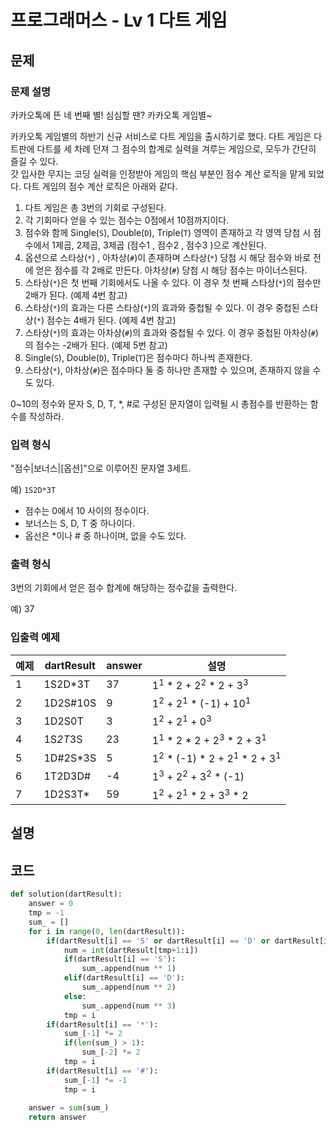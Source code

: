 # 프로그래머스 - Lv 1 다트 게임

문제
-----

### 문제 설명

카카오톡에 뜬 네 번째 별! 심심할 땐? 카카오톡 게임별~

카카오톡 게임별의 하반기 신규 서비스로 다트 게임을 출시하기로 했다. 다트 게임은 다트판에 다트를 세 차례 던져 그 점수의 합계로 실력을 겨루는 게임으로, 모두가 간단히 즐길 수 있다.   
갓 입사한 무지는 코딩 실력을 인정받아 게임의 핵심 부분인 점수 계산 로직을 맡게 되었다. 다트 게임의 점수 계산 로직은 아래와 같다.   

1. 다트 게임은 총 3번의 기회로 구성된다.
2. 각 기회마다 얻을 수 있는 점수는 0점에서 10점까지이다.
3. 점수와 함께 Single(`S`), Double(`D`), Triple(`T`) 영역이 존재하고 각 영역 당첨 시 점수에서 1제곱, 2제곱, 3제곱 (점수1 , 점수2 , 점수3 )으로 계산된다.
4. 옵션으로 스타상(`*`) , 아차상(`#`)이 존재하며 스타상(`*`) 당첨 시 해당 점수와 바로 전에 얻은 점수를 각 2배로 만든다. 아차상(`#`) 당첨 시 해당 점수는 마이너스된다.
5. 스타상(`*`)은 첫 번째 기회에서도 나올 수 있다. 이 경우 첫 번째 스타상(`*`)의 점수만 2배가 된다. (예제 4번 참고)
6. 스타상(`*`)의 효과는 다른 스타상(`*`)의 효과와 중첩될 수 있다. 이 경우 중첩된 스타상(`*`) 점수는 4배가 된다. (예제 4번 참고)
7. 스타상(`*`)의 효과는 아차상(`#`)의 효과와 중첩될 수 있다. 이 경우 중첩된 아차상(`#`)의 점수는 -2배가 된다. (예제 5번 참고)
8. Single(`S`), Double(`D`), Triple(`T`)은 점수마다 하나씩 존재한다.
9. 스타상(`*`), 아차상(`#`)은 점수마다 둘 중 하나만 존재할 수 있으며, 존재하지 않을 수도 있다.

0~10의 정수와 문자 S, D, T, *, #로 구성된 문자열이 입력될 시 총점수를 반환하는 함수를 작성하라.

### 입력 형식

"점수&#124;보너스&#124;[옵션]"으로 이루어진 문자열 3세트.

예) `1S2D*3T`

- 점수는 0에서 10 사이의 정수이다.
- 보너스는 S, D, T 중 하나이다.
- 옵선은 *이나 # 중 하나이며, 없을 수도 있다.

### 출력 형식

3번의 기회에서 얻은 점수 합계에 해당하는 정수값을 출력한다.

예) 37

### 입출력 예제

|예제|dartResult|answer|설명|
|---|---|---|---|
|1|1S2D*3T|37|1<sup>1</sup> * 2 + 2<sup>2</sup> * 2 + 3<sup>3</sup>|
|2|1D2S#10S|9|1<sup>2</sup> + 2<sup>1</sup> * (-1) + 10<sup>1</sup>|
|3|1D2S0T|3|1<sup>2</sup> + 2<sup>1</sup> + 0<sup>3</sup>|
|4|1S*2T*3S|23|1<sup>1</sup> * 2 * 2 + 2<sup>3</sup> * 2 + 3<sup>1</sup>|
|5|1D#2S*3S|5|1<sup>2</sup> * (-1) * 2 + 2<sup>1</sup> * 2 + 3<sup>1</sup>|
|6|1T2D3D#|-4|1<sup>3</sup> + 2<sup>2</sup> + 3<sup>2</sup> * (-1)|
|7|1D2S3T*|59|1<sup>2</sup> + 2<sup>1</sup> * 2 + 3<sup>3</sup> * 2|

설명
------

코드
------

``` python
def solution(dartResult):
    answer = 0
    tmp = -1
    sum_ = []
    for i in range(0, len(dartResult)):
        if(dartResult[i] == 'S' or dartResult[i] == 'D' or dartResult[i] == 'T'):
            num = int(dartResult[tmp+1:i])
            if(dartResult[i] == 'S'):
                sum_.append(num ** 1)
            elif(dartResult[i] == 'D'):
                sum_.append(num ** 2)
            else:    
                sum_.append(num ** 3)
            tmp = i
        if(dartResult[i] == '*'):
            sum_[-1] *= 2
            if(len(sum_) > 1):
                sum_[-2] *= 2
            tmp = i
        if(dartResult[i] == '#'):
            sum_[-1] *= -1
            tmp = i
    
    answer = sum(sum_)
    return answer
```
